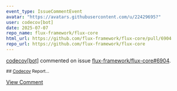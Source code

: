 ```yaml
---
event_type: IssueCommentEvent
avatar: "https://avatars.githubusercontent.com/u/22429695?"
user: codecov[bot]
date: 2025-07-07
repo_name: flux-framework/flux-core
html_url: https://github.com/flux-framework/flux-core/pull/6904
repo_url: https://github.com/flux-framework/flux-core
---
```


<a href='https://github.com/codecov[bot]' target='_blank'>codecov[bot]</a> commented on issue <a href='https://github.com/flux-framework/flux-core/pull/6904' target='_blank'>flux-framework/flux-core#6904</a>.

<small>## [Codecov](https://app.codecov.io/gh/flux-framework/flux-core/pull/6904?dropdown=coverage&src=pr&el=h1&utm_medium=referral&utm_source=github&utm_content=comment&utm_campaign=pr+comments&utm_term=flux-framework) Report...</small>

<a href='https://github.com/flux-framework/flux-core/pull/6904' target='_blank'>View Comment</a>